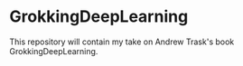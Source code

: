 # GrokkingDeepLearning
This repository will contain my take on Andrew Trask's book GrokkingDeepLearning.
